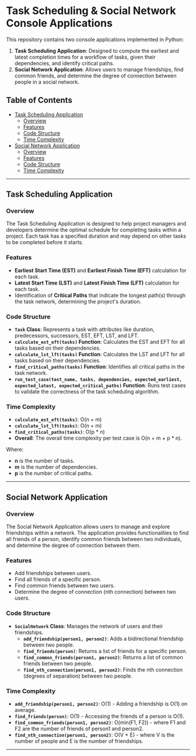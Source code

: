 # Task Scheduling & Social Network Console Applications

This repository contains two console applications implemented in Python: 

1. **Task Scheduling Application**: Designed to compute the earliest and latest completion times for a workflow of tasks, given their dependencies, and identify critical paths.
2. **Social Network Application**: Allows users to manage friendships, find common friends, and determine the degree of connection between people in a social network.

## Table of Contents

- [Task Scheduling Application](#task-scheduling-application)
  - [Overview](#overview)
  - [Features](#features)
  - [Code Structure](#code-structure)
  - [Time Complexity](#time-complexity)
- [Social Network Application](#social-network-application)
  - [Overview](#overview-1)
  - [Features](#features-1)
  - [Code Structure](#code-structure-1)
  - [Time Complexity](#time-complexity-1)

---

## Task Scheduling Application

### Overview

The Task Scheduling Application is designed to help project managers and developers determine the optimal schedule for completing tasks within a project. Each task has a specified duration and may depend on other tasks to be completed before it starts.

### Features

- **Earliest Start Time (EST)** and **Earliest Finish Time (EFT)** calculation for each task.
- **Latest Start Time (LST)** and **Latest Finish Time (LFT)** calculation for each task.
- Identification of **Critical Paths** that indicate the longest path(s) through the task network, determining the project's duration.

### Code Structure

- **`Task` Class**: Represents a task with attributes like duration, predecessors, successors, EST, EFT, LST, and LFT.
- **`calculate_est_eft(tasks)` Function**: Calculates the EST and EFT for all tasks based on their dependencies.
- **`calculate_lst_lft(tasks)` Function**: Calculates the LST and LFT for all tasks based on their dependencies.
- **`find_critical_paths(tasks)` Function**: Identifies all critical paths in the task network.
- **`run_test_case(test_name, tasks, dependencies, expected_earliest, expected_latest, expected_critical_paths)` Function**: Runs test cases to validate the correctness of the task scheduling algorithm.

### Time Complexity

- **`calculate_est_eft(tasks)`**: O(n + m)
- **`calculate_lst_lft(tasks)`**: O(n + m)
- **`find_critical_paths(tasks)`**: O(p * n)
- **Overall**: The overall time complexity per test case is O(n + m + p * n).

Where:
- **n** is the number of tasks.
- **m** is the number of dependencies.
- **p** is the number of critical paths.

---

## Social Network Application

### Overview

The Social Network Application allows users to manage and explore friendships within a network. The application provides functionalities to find all friends of a person, identify common friends between two individuals, and determine the degree of connection between them.

### Features

- Add friendships between users.
- Find all friends of a specific person.
- Find common friends between two users.
- Determine the degree of connection (nth connection) between two users.

### Code Structure

- **`SocialNetwork` Class**: Manages the network of users and their friendships.
  - **`add_friendship(person1, person2)`**: Adds a bidirectional friendship between two people.
  - **`find_friends(person)`**: Returns a list of friends for a specific person.
  - **`find_common_friends(person1, person2)`**: Returns a list of common friends between two people.
  - **`find_nth_connection(person1, person2)`**: Finds the nth connection (degrees of separation) between two people.

### Time Complexity

- **`add_friendship(person1, person2)`**: O(1) - Adding a friendship is O(1) on average.
- **`find_friends(person)`**: O(1) - Accessing the friends of a person is O(1).
- **`find_common_friends(person1, person2)`**: O(min(F1, F2)) - where F1 and F2 are the number of friends of person1 and person2.
- **`find_nth_connection(person1, person2)`**: O(V + E) - where V is the number of people and E is the number of friendships.

---
